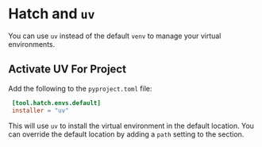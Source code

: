 # Hatch and `uv`

You can use `uv` instead of the default `venv` to manage your virtual environments.

## Activate UV For Project

Add the following to the `pyproject.toml` file:

```toml
 [tool.hatch.envs.default]
 installer = "uv"
```

This will use `uv` to install the virtual environment in the default location.
You can override the default location by adding a `path` setting to the section.

